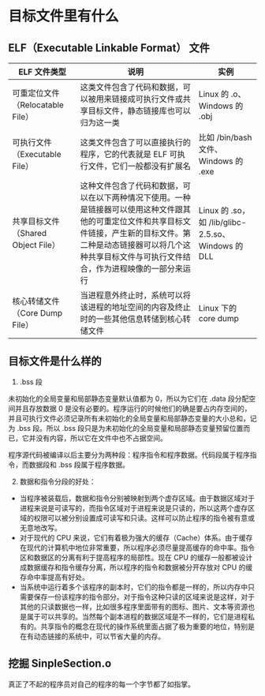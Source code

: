 # 目标文件里有什么

## ELF（Executable Linkable Format） 文件

| ELF 文件类型 | 说明 | 实例 |
| - | - | - |
| 可重定位文件（Relocatable File）| 这类文件包含了代码和数据，可以被用来链接成可执行文件或共享目标文件，静态链接库也可以归为这一类 | Linux 的 .o、Windows 的 .obj |
| 可执行文件（Executable File） | 这类文件包含了可以直接执行的程序，它的代表就是 ELF 可执行文件，它们一般都没有扩展名 | 比如 /bin/bash 文件、Windows 的 .exe |
| 共享目标文件（Shared Object File）| 这种文件包含了代码和数据，可以在以下两种情况下使用。一种是链接器可以使用这种文件跟其他的可重定位文件和共享目标文件链接，产生新的目标文件。第二种是动态链接器可以将几个这种共享目标文件与可执行文件结合，作为进程映像的一部分来运行 | Linux 的 .so，如 /lib/glibc-2.5.so、Windows 的 DLL |
| 核心转储文件（Core Dump File） | 当进程意外终止时，系统可以将该进程的地址空间的内容及终止时的一些其他信息转储到核心转储文件 | Linux 下的 core dump |

## 目标文件是什么样的

1. .bss 段

未初始化的全局变量和局部静态变量默认值都为 0，所以为它们在 .data 段分配空间并且存放数据 0 是没有必要的。程序运行的时候他们的确是要占内存空间的，并且可执行文件必须记录所有未初始化的全局变量和局部静态变量的大小总和，记为 .bss 段。所以 .bss 段只是为未初始化的全局变量和局部静态变量预留位置而已，它并没有内容，所以它在文件中也不占据空间。

程序源代码被编译以后主要分为两种段：程序指令和程序数据。代码段属于程序指令，而数据段和 .bss 段属于程序数据。

2. 数据和指令分段的好处：

- 当程序被装载后，数据和指令分别被映射到两个虚存区域。由于数据区域对于进程来说是可读写的，而指令区域对于进程来说是只读的，所以这两个虚存区域的权限可以被分别设置成可读写和只读。这样可以防止程序的指令被有意或无意地改写。
- 对于现代的 CPU 来说，它们有着极为强大的缓存（Cache）体系。由于缓存在现代的计算机中地位非常重要，所以程序必须尽量提高缓存的命中率。指令区和数据区的分离有利于提高程序的局部性。现在 CPU 的缓存一般都被设计成数据缓存和指令缓存分离，所以程序的指令和数据被分开存放对 CPU 的缓存命中率提高有好处。
- 当系统中运行着多个该程序的副本时，它们的指令都是一样的，所以内存中只需要保存一份该程序的指令部分。对于指令这种只读的区域来说是这样，对于其他的只读数据也一样，比如很多程序里面带有的图标、图片、文本等资源也是属于可以共享的。当然每个副本进程的数据区域是不一样的，它们是进程私有的。共享指令的概念在现代的操作系统里面占据了极为重要的地位，特别是在有动态链接的系统中，可以节省大量的内存。

## 挖掘 SinpleSection.o

真正了不起的程序员对自己的程序的每一个字节都了如指掌。
